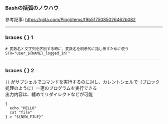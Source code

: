 ### Bashの括弧のノウハウ
<!-- {ISSUEタイトル}.md になります -->
<!-- ISSUEラベル名に対応するディレクトリに格納されます -->
<!-- ISSUEタイトルに`###`を足して、descriptionの1行目に自動追記します -->

参考記事:
https://qiita.com/Ping/items/f9b5175085026462b082

---
### braces { } 1

```
# 変数名と文字列を区別する時に、変数名を明示的に指し示すために使う
STR="user_${NAME}_logged_in!"
```
---
### braces { } 2

`()` がサブシェルでコマンドを実行するのに対し、カレントシェルで（ブロック処理のように）一連のプログラムを実行できる  
出力内容は、纏めてリダイレクトなどが可能  

```
{
  echo "HELLO"
  cat "file"
} > "${NEW_FILE}"
```
